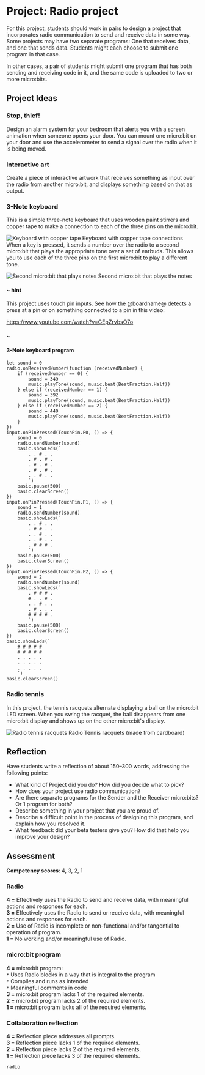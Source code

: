 # Project: Radio project

For this project, students should work in pairs to design a project that incorporates radio communication to send and receive data in some way. Some projects may have two separate programs: One that receives data, and one that sends data. Students might each choose to submit one program in that case.

In other cases, a pair of students might submit one program that has both sending and receiving code in it, and the same code is uploaded to two or more micro:bits.

## Project Ideas

### Stop, thief!
Design an alarm system for your bedroom that alerts you with a screen animation when someone opens your door. You can mount one micro:bit on your door and use the accelerometer to send a signal over the radio when it is being moved.

### Interactive art
Create a piece of interactive artwork that receives something as input over the radio from another micro:bit, and displays something based on that as output. 

### 3-Note keyboard
This is a simple three-note keyboard that uses wooden paint stirrers and copper tape to make a connection to each of the three pins on the micro:bit.

![Keyboard with copper tape](/static/courses/csintro/radio/keyboard-copper-tape.png)
Keyboard with copper tape connections
 
When a key is pressed, it sends a number over the radio to a second micro:bit that plays the appropriate tone over a set of earbuds.  This allows you to use each of the three pins on the first micro:bit to play a different tone.

![Second micro:bit that plays notes](/static/courses/csintro/radio/microbit-number-two.png)
Second micro:bit that plays the notes

#### ~ hint

This project uses touch pin inputs. See how the @boardname@ detects a press at a pin or on something connected to a pin in this video:

https://www.youtube.com/watch?v=GEpZrvbsO7o

#### ~

#### 3-Note keyboard program

```blocks
let sound = 0
radio.onReceivedNumber(function (receivedNumber) {
    if (receivedNumber == 0) {
        sound = 349
        music.playTone(sound, music.beat(BeatFraction.Half))
    } else if (receivedNumber == 1) {
        sound = 392
        music.playTone(sound, music.beat(BeatFraction.Half))
    } else if (receivedNumber == 2) {
        sound = 440
        music.playTone(sound, music.beat(BeatFraction.Half))
    }
})
input.onPinPressed(TouchPin.P0, () => {
    sound = 0
    radio.sendNumber(sound)
    basic.showLeds(`
        . . # . .
        . # . # .
        . # . # .
        . # . # .
        . . # . .
        `)
    basic.pause(500)
    basic.clearScreen()
})
input.onPinPressed(TouchPin.P1, () => {
    sound = 1
    radio.sendNumber(sound)
    basic.showLeds(`
        . . # . .
        . # # . .
        . . # . .
        . . # . .
        . # # # .
        `)
    basic.pause(500)
    basic.clearScreen()
})
input.onPinPressed(TouchPin.P2, () => {
    sound = 2
    radio.sendNumber(sound)
    basic.showLeds(`
        . # # # .
        # . . # .
        . . # . .
        . # . . .
        # # # # .
        `)
    basic.pause(500)
    basic.clearScreen()
})
basic.showLeds(`
    # # # # #
    # # # # #
    . . . . .
    . . . . .
    . . . . .
    `)
basic.clearScreen()
```

### Radio tennis
In this project, the tennis racquets alternate displaying a ball on the micro:bit LED screen.  When you swing the racquet, the ball disappears from one micro:bit display and shows up on the other micro:bit's display.

![Radio tennis racquets](/static/courses/csintro/radio/radio-tennis-racquets.jpg)
Radio Tennis racquets (made from cardboard)

## Reflection

Have students write a reflection of about 150–300 words, addressing the following points:
* What kind of Project did you do?  How did you decide what to pick?
* How does your project use radio communication?
* Are there separate programs for the Sender and the Receiver micro:bits?  Or 1 program for both?
* Describe something in your project that you are proud of.
* Describe a difficult point in the process of designing this program, and explain how you resolved it.
* What feedback did your beta testers give you? How did that help you improve your design?
 
## Assessment

**Competency scores**: 4, 3, 2, 1
 
### Radio

**4 =** Effectively uses the Radio to send and receive data, with meaningful actions and responses for each.<br/>
**3 =** Effectively uses the Radio to send or receive data, with meaningful actions and responses for each.<br/>
**2 =** Use of Radio is incomplete or non-functional and/or tangential to operation of program.<br/>
**1 =** No working and/or meaningful use of Radio.
		 	 
### micro:bit program
**4 =** micro:bit program:<br/>
`*` Uses Radio blocks in a way that is integral to the program<br/>
`*` Compiles and runs as intended<br/>
`*` Meaningful comments in code<br/>
**3 =** micro:bit program lacks 1 of the required elements.<br/>
**2 =** micro:bit program lacks 2 of the required elements.<br/>
**1 =** micro:bit program lacks all of the required elements.

### Collaboration reflection

**4 =** Reflection piece addresses all prompts.<br/>
**3 =** Reflection piece lacks 1 of the required elements.<br/>
**2 =** Reflection piece lacks 2 of the required elements.<br/>
**1 =** Reflection piece lacks 3 of the required elements.	 

```package
radio
```